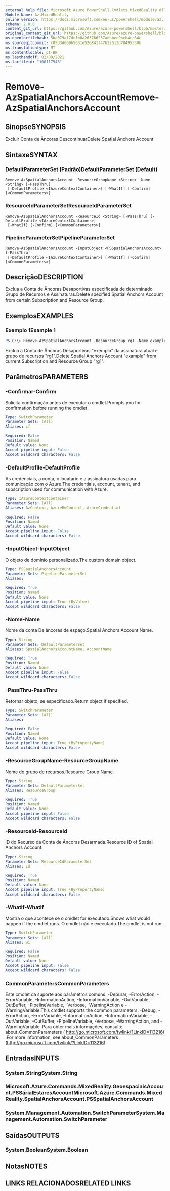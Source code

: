 ```yaml
---
external help file: Microsoft.Azure.PowerShell.Cmdlets.MixedReality.dll-Help.xml
Module Name: Az.MixedReality
online version: https://docs.microsoft.com/en-us/powershell/module/az.mixedreality/remove-azspatialanchorsaccount
schema: 2.0.0
content_git_url: https://github.com/Azure/azure-powershell/blob/master/src/MixedReality/MixedReality/help/Remove-AzSpatialAnchorsAccount.md
original_content_git_url: https://github.com/Azure/azure-powershell/blob/master/src/MixedReality/MixedReality/help/Remove-AzSpatialAnchorsAccount.md
ms.openlocfilehash: 5ba079a17dcfb0a263766237adbbec9beb4cc64c
ms.sourcegitcommit: c05d3d669b5631e526841f47b22513d78495350b
ms.translationtype: MT
ms.contentlocale: pt-BR
ms.lasthandoff: 02/09/2021
ms.locfileid: "100117548"
---
```

# <span data-ttu-id="b3eeb-101">Remove-AzSpatialAnchorsAccount</span><span class="sxs-lookup"><span data-stu-id="b3eeb-101">Remove-AzSpatialAnchorsAccount</span></span>

## <span data-ttu-id="b3eeb-102">Sinopse</span><span class="sxs-lookup"><span data-stu-id="b3eeb-102">SYNOPSIS</span></span>
<span data-ttu-id="b3eeb-103">Excluir Conta de Âncoras Descontinuar</span><span class="sxs-lookup"><span data-stu-id="b3eeb-103">Delete Spatial Anchors Account</span></span>

## <span data-ttu-id="b3eeb-104">Sintaxe</span><span class="sxs-lookup"><span data-stu-id="b3eeb-104">SYNTAX</span></span>

### <span data-ttu-id="b3eeb-105">DefaultParameterSet (Padrão)</span><span class="sxs-lookup"><span data-stu-id="b3eeb-105">DefaultParameterSet (Default)</span></span>
```
Remove-AzSpatialAnchorsAccount -ResourceGroupName <String> -Name <String> [-PassThru]
 [-DefaultProfile <IAzureContextContainer>] [-WhatIf] [-Confirm] [<CommonParameters>]
```

### <span data-ttu-id="b3eeb-106">ResourceIdParameterSet</span><span class="sxs-lookup"><span data-stu-id="b3eeb-106">ResourceIdParameterSet</span></span>
```
Remove-AzSpatialAnchorsAccount -ResourceId <String> [-PassThru] [-DefaultProfile <IAzureContextContainer>]
 [-WhatIf] [-Confirm] [<CommonParameters>]
```

### <span data-ttu-id="b3eeb-107">PipelineParameterSet</span><span class="sxs-lookup"><span data-stu-id="b3eeb-107">PipelineParameterSet</span></span>
```
Remove-AzSpatialAnchorsAccount -InputObject <PSSpatialAnchorsAccount> [-PassThru]
 [-DefaultProfile <IAzureContextContainer>] [-WhatIf] [-Confirm] [<CommonParameters>]
```

## <span data-ttu-id="b3eeb-108">Descrição</span><span class="sxs-lookup"><span data-stu-id="b3eeb-108">DESCRIPTION</span></span>
<span data-ttu-id="b3eeb-109">Exclua a Conta de Âncoras Desaportivas especificada de determinado Grupo de Recursos e Assinaturas.</span><span class="sxs-lookup"><span data-stu-id="b3eeb-109">Delete specified Spatial Anchors Account from certain Subscription and Resource Group.</span></span>

## <span data-ttu-id="b3eeb-110">Exemplos</span><span class="sxs-lookup"><span data-stu-id="b3eeb-110">EXAMPLES</span></span>

### <span data-ttu-id="b3eeb-111">Exemplo 1</span><span class="sxs-lookup"><span data-stu-id="b3eeb-111">Example 1</span></span>
```powershell
PS C:\> Remove-AzSpatialAnchorsAccount -ResourceGroup rg1 -Name example
```

<span data-ttu-id="b3eeb-112">Exclua a Conta de Âncoras Desaportivas "exemplo" da assinatura atual e grupo de recursos "rg1".</span><span class="sxs-lookup"><span data-stu-id="b3eeb-112">Delete Spatial Anchors Account "example" from current Subscription and Resource Group "rg1".</span></span>

## <span data-ttu-id="b3eeb-113">Parâmetros</span><span class="sxs-lookup"><span data-stu-id="b3eeb-113">PARAMETERS</span></span>

### <span data-ttu-id="b3eeb-114">-Confirmar</span><span class="sxs-lookup"><span data-stu-id="b3eeb-114">-Confirm</span></span>
<span data-ttu-id="b3eeb-115">Solicita confirmação antes de executar o cmdlet.</span><span class="sxs-lookup"><span data-stu-id="b3eeb-115">Prompts you for confirmation before running the cmdlet.</span></span>

```yaml
Type: SwitchParameter
Parameter Sets: (All)
Aliases: cf

Required: False
Position: Named
Default value: None
Accept pipeline input: False
Accept wildcard characters: False
```

### <span data-ttu-id="b3eeb-116">-DefaultProfile</span><span class="sxs-lookup"><span data-stu-id="b3eeb-116">-DefaultProfile</span></span>
<span data-ttu-id="b3eeb-117">As credenciais, a conta, o locatário e a assinatura usadas para comunicação com o Azure.</span><span class="sxs-lookup"><span data-stu-id="b3eeb-117">The credentials, account, tenant, and subscription used for communication with Azure.</span></span>

```yaml
Type: IAzureContextContainer
Parameter Sets: (All)
Aliases: AzContext, AzureRmContext, AzureCredential

Required: False
Position: Named
Default value: None
Accept pipeline input: False
Accept wildcard characters: False
```

### <span data-ttu-id="b3eeb-118">-InputObject</span><span class="sxs-lookup"><span data-stu-id="b3eeb-118">-InputObject</span></span>
<span data-ttu-id="b3eeb-119">O objeto de domínio personalizado.</span><span class="sxs-lookup"><span data-stu-id="b3eeb-119">The custom domain object.</span></span>

```yaml
Type: PSSpatialAnchorsAccount
Parameter Sets: PipelineParameterSet
Aliases:

Required: True
Position: Named
Default value: None
Accept pipeline input: True (ByValue)
Accept wildcard characters: False
```

### <span data-ttu-id="b3eeb-120">-Nome</span><span class="sxs-lookup"><span data-stu-id="b3eeb-120">-Name</span></span>
<span data-ttu-id="b3eeb-121">Nome da conta De âncoras de espaço.</span><span class="sxs-lookup"><span data-stu-id="b3eeb-121">Spatial Anchors Account Name.</span></span>

```yaml
Type: String
Parameter Sets: DefaultParameterSet
Aliases: SpatialAnchorsAccountName, AccountName

Required: True
Position: Named
Default value: None
Accept pipeline input: False
Accept wildcard characters: False
```

### <span data-ttu-id="b3eeb-122">-PassThru</span><span class="sxs-lookup"><span data-stu-id="b3eeb-122">-PassThru</span></span>
<span data-ttu-id="b3eeb-123">Retornar objeto, se especificado.</span><span class="sxs-lookup"><span data-stu-id="b3eeb-123">Return object if specified.</span></span>

```yaml
Type: SwitchParameter
Parameter Sets: (All)
Aliases:

Required: False
Position: Named
Default value: None
Accept pipeline input: True (ByPropertyName)
Accept wildcard characters: False
```

### <span data-ttu-id="b3eeb-124">-ResourceGroupName</span><span class="sxs-lookup"><span data-stu-id="b3eeb-124">-ResourceGroupName</span></span>
<span data-ttu-id="b3eeb-125">Nome do grupo de recursos.</span><span class="sxs-lookup"><span data-stu-id="b3eeb-125">Resource Group Name.</span></span>

```yaml
Type: String
Parameter Sets: DefaultParameterSet
Aliases: ResourceGroup

Required: True
Position: Named
Default value: None
Accept pipeline input: False
Accept wildcard characters: False
```

### <span data-ttu-id="b3eeb-126">-ResourceId</span><span class="sxs-lookup"><span data-stu-id="b3eeb-126">-ResourceId</span></span>
<span data-ttu-id="b3eeb-127">ID do Recurso da Conta de Âncoras Desarmada.</span><span class="sxs-lookup"><span data-stu-id="b3eeb-127">Resource ID of Spatial Anchors Account.</span></span>

```yaml
Type: String
Parameter Sets: ResourceIdParameterSet
Aliases: Id

Required: True
Position: Named
Default value: None
Accept pipeline input: True (ByPropertyName)
Accept wildcard characters: False
```

### <span data-ttu-id="b3eeb-128">-WhatIf</span><span class="sxs-lookup"><span data-stu-id="b3eeb-128">-WhatIf</span></span>
<span data-ttu-id="b3eeb-129">Mostra o que acontece se o cmdlet for executado.</span><span class="sxs-lookup"><span data-stu-id="b3eeb-129">Shows what would happen if the cmdlet runs.</span></span>
<span data-ttu-id="b3eeb-130">O cmdlet não é executado.</span><span class="sxs-lookup"><span data-stu-id="b3eeb-130">The cmdlet is not run.</span></span>

```yaml
Type: SwitchParameter
Parameter Sets: (All)
Aliases: wi

Required: False
Position: Named
Default value: None
Accept pipeline input: False
Accept wildcard characters: False
```

### <span data-ttu-id="b3eeb-131">CommonParameters</span><span class="sxs-lookup"><span data-stu-id="b3eeb-131">CommonParameters</span></span>
<span data-ttu-id="b3eeb-132">Este cmdlet dá suporte aos parâmetros comuns: -Depurar, -ErrorAction, -ErrorVariable, -InformationAction, -InformationVariable, -OutVariable, -OutBuffer, -PipelineVariable, -Verbose, -WarningAction e -WarningVariable.</span><span class="sxs-lookup"><span data-stu-id="b3eeb-132">This cmdlet supports the common parameters: -Debug, -ErrorAction, -ErrorVariable, -InformationAction, -InformationVariable, -OutVariable, -OutBuffer, -PipelineVariable, -Verbose, -WarningAction, and -WarningVariable.</span></span>
<span data-ttu-id="b3eeb-133">Para obter mais informações, consulte about_CommonParameters ( http://go.microsoft.com/fwlink/?LinkID=113216) .</span><span class="sxs-lookup"><span data-stu-id="b3eeb-133">For more information, see about_CommonParameters (http://go.microsoft.com/fwlink/?LinkID=113216).</span></span>

## <span data-ttu-id="b3eeb-134">Entradas</span><span class="sxs-lookup"><span data-stu-id="b3eeb-134">INPUTS</span></span>

### <span data-ttu-id="b3eeb-135">System.String</span><span class="sxs-lookup"><span data-stu-id="b3eeb-135">System.String</span></span>

### <span data-ttu-id="b3eeb-136">Microsoft.Azure.Commands.MixedReality.GeoespaciaisAccount.PSSárialEstaresAccount</span><span class="sxs-lookup"><span data-stu-id="b3eeb-136">Microsoft.Azure.Commands.MixedReality.SpatialAnchorsAccount.PSSpatialAnchorsAccount</span></span>

### <span data-ttu-id="b3eeb-137">System.Management.Automation.SwitchParameter</span><span class="sxs-lookup"><span data-stu-id="b3eeb-137">System.Management.Automation.SwitchParameter</span></span>

## <span data-ttu-id="b3eeb-138">Saídas</span><span class="sxs-lookup"><span data-stu-id="b3eeb-138">OUTPUTS</span></span>

### <span data-ttu-id="b3eeb-139">System.Boolean</span><span class="sxs-lookup"><span data-stu-id="b3eeb-139">System.Boolean</span></span>

## <span data-ttu-id="b3eeb-140">Notas</span><span class="sxs-lookup"><span data-stu-id="b3eeb-140">NOTES</span></span>

## <span data-ttu-id="b3eeb-141">LINKS RELACIONADOS</span><span class="sxs-lookup"><span data-stu-id="b3eeb-141">RELATED LINKS</span></span>
